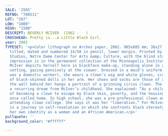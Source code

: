 ```yaml
---
SALE: '2565'
REFNO: "780511"
LOT: "207"
LOW: "1000"
HIGH: "1500"
DESCRIPT: BEVERLY MCIVER  (1962 -   )
CROSSHEAD: Pretty is...a Little Black Girl.
year: 2002
TYPESET: '<p>Color lithograph on Arches paper, 2002. 965x685 mm; 38x27 inches. Signed,
  titled, dated and numbered 14/50 in pencil, lower margin. Printed by Segura Art
  Studios, Notre Dame Center for Arts &amp; Culture, with the blind stamp lower right.<br><br>Another
  impression is in the permanent collection of the Minneapolis Institute of Art, Minnesota.<br><br>Beverly
  McIver depicts herself here in blackface make-up, standing alone in an ambiguous
  setting, gazing pensively at the viewer. Dressed in a maid’s uniform (her mother
  was a domestic worker), she wears a clown’s wig and white gloves, cradling a pair
  of black-skinned dolls in her arm. Her shoes and socks are those of a child. On
  the wall behind her hangs a portrait of a grinning circus clown. The scene recounts
  a recurring dream from McIver’s childhood. She explained: “As a child, I had dreamed
  of becoming a clown to escape my black skin, poverty, and the housing project I
  once called home. In high school, she was a pre-professional clown and considered
  attending clown college. She says it was her "liberation.” For McIver, the self-portrait
  is a journey in self-revelation in which she confronts black stereotypes while seeking
  her own identity as a woman and an African American.</p>'
pullquote: ''
background_color: "#ffffff"

---
```

